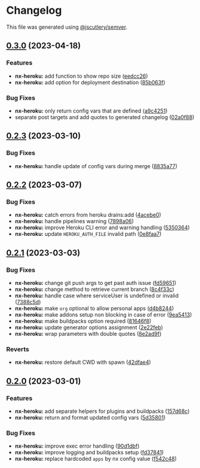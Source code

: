 # Changelog

This file was generated using [@jscutlery/semver](https://github.com/jscutlery/semver).

## [0.3.0](https://github.com/getlarge/nx-heroku/compare/nx-heroku-0.2.3...nx-heroku-0.3.0) (2023-04-18)

### Features

- **nx-heroku:** add function to show repo size ([eedcc26](https://github.com/getlarge/nx-heroku/commit/eedcc267e0def84b43ad5d5e2ea2a3f43a72cc0d))
- **nx-heroku:** add option for deployment destination ([85b063f](https://github.com/getlarge/nx-heroku/commit/85b063f76e18c23d9b6aa54ad207088335fed280))

### Bug Fixes

- **nx-heroku:** only return config vars that are defined ([a9c4251](https://github.com/getlarge/nx-heroku/commit/a9c4251a8310659273b5eacb58fd4ee278e1a387))
- separate post targets and add quotes to generated changelog ([02a0f88](https://github.com/getlarge/nx-heroku/commit/02a0f8822672ea2d2931c20f424056b91cec5b1b))

## [0.2.3](https://github.com/getlarge/nx-heroku/compare/nx-heroku-0.2.2...nx-heroku-0.2.3) (2023-03-10)

### Bug Fixes

- **nx-heroku:** handle update of config vars during merge ([8835a77](https://github.com/getlarge/nx-heroku/commit/8835a7746554191cfb074a65e92f95a2c95207fd))

## [0.2.2](https://github.com/getlarge/nx-heroku/compare/nx-heroku-0.2.1...nx-heroku-0.2.2) (2023-03-07)

### Bug Fixes

- **nx-heroku:** catch errors from heroku drains:add ([4acebe0](https://github.com/getlarge/nx-heroku/commit/4acebe0455bb941045faab1d345d6a24906a4597))
- **nx-heroku:** handle pipelines warning ([7898a06](https://github.com/getlarge/nx-heroku/commit/7898a06e390b37cd19c04a6974b98b07a73003af))
- **nx-heroku:** improve Heroku CLI error and warning handling ([5350364](https://github.com/getlarge/nx-heroku/commit/53503640d2ffccc214fe6543aa7f8c8a9dcd0d23))
- **nx-heroku:** update `HEROKU_AUTH_FILE` invalid path ([0e8faa7](https://github.com/getlarge/nx-heroku/commit/0e8faa725e7a883aa9a6e20c23da5bc0045d8d3d))

## [0.2.1](https://github.com/getlarge/nx-heroku/compare/nx-heroku-0.2.0...nx-heroku-0.2.1) (2023-03-03)

### Bug Fixes

- **nx-heroku:** change git push args to get past auth issue ([fd59651](https://github.com/getlarge/nx-heroku/commit/fd59651c6314db8b27262db9eb8c0d22ce020de6))
- **nx-heroku:** change method to retrieve current branch ([8c4f33c](https://github.com/getlarge/nx-heroku/commit/8c4f33c8775e0ba7ae0e96b38cb5816484dacc69))
- **nx-heroku:** handle case where serviceUser is undefined or invalid ([7388c5d](https://github.com/getlarge/nx-heroku/commit/7388c5d91c51063a73c9c61540e26584cc4541a7))
- **nx-heroku:** make `org` optional to allow personal apps ([d4b8244](https://github.com/getlarge/nx-heroku/commit/d4b82444917c66ab28e8a4aa7c94a9bf66bea657))
- **nx-heroku:** make addons setup non blocking in case of error ([9ea5413](https://github.com/getlarge/nx-heroku/commit/9ea5413b0078a2f6aa2a65bc044b14d3959201db))
- **nx-heroku:** make buildpacks option required ([81646f8](https://github.com/getlarge/nx-heroku/commit/81646f8182601e85867e5f0f6054424b8319177e))
- **nx-heroku:** update generator options assignment ([2e22feb](https://github.com/getlarge/nx-heroku/commit/2e22feb558dcaf8f7a1bd3304dc2974157c2efcd))
- **nx-heroku:** wrap parameters with double quotes ([8e2ad9f](https://github.com/getlarge/nx-heroku/commit/8e2ad9f8285f1ce23f16bce8bcecfcb0921c2a76))

### Reverts

- **nx-heroku:** restore default CWD with spawn ([42dfae4](https://github.com/getlarge/nx-heroku/commit/42dfae4fd61817a8ff0a1fa93e7138f4965e7cce))

## [0.2.0](https://github.com/getlarge/nx-heroku/compare/nx-heroku-0.1.2...nx-heroku-0.2.0) (2023-03-01)

### Features

- **nx-heroku:** add separate helpers for plugins and buildpacks ([157d68c](https://github.com/getlarge/nx-heroku/commit/157d68c46fc09057ff3027da4818d272c0c5f176))
- **nx-heroku:** return and format updated config vars ([5d35801](https://github.com/getlarge/nx-heroku/commit/5d358015e3e911bcd62270794a68c8581127028c))

### Bug Fixes

- **nx-heroku:** improve exec error handling ([90d1dbf](https://github.com/getlarge/nx-heroku/commit/90d1dbf9af1a962b2c0fe6f7537aec4eab3cbd60))
- **nx-heroku:** improve logging and buildpacks setup ([fd37841](https://github.com/getlarge/nx-heroku/commit/fd3784106b822297e567e3a66d14de33d20ede4a))
- **nx-heroku:** replace hardcoded `apps` by nx config value ([f542c48](https://github.com/getlarge/nx-heroku/commit/f542c487b3b538c6fb4e9e2bd90af38404eb1f87))
